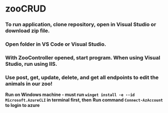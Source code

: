 # zooCRUD
### To run application, clone repository, open in Visual Studio or download zip file.
### Open folder in VS Code or Visual Studio. 
### With ZooController opened, start program. When using Visual Studio, run using IIS. 
### Use post, get, update, delete, and get all endpoints to edit the animals in our zoo! 
**Run on Windows machine - must run `winget install -e --id Microsoft.AzureCLI` in terminal first, then**
**Run command `Connect-AzAccount` to login to azure**
